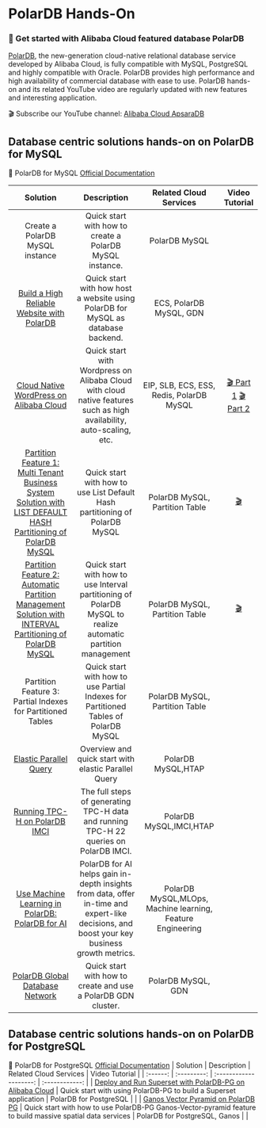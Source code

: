 # PolarDB Hands-On

### 🚀 Get started with Alibaba Cloud featured database PolarDB
[PolarDB](https://www.alibabacloud.com/product/polardb), the new-generation cloud-native relational database service developed by Alibaba Cloud, is fully compatible with MySQL, PostgreSQL and highly compatible with Oracle. PolarDB provides high performance and high availability of commercial database with ease to use. PolarDB hands-on and its related YouTube video are regularly updated with new features and interesting application.

🎬 Subscribe our YouTube channel: [Alibaba Cloud ApsaraDB](https://www.youtube.com/@AlibabaDatabase)

## Database centric solutions hands-on on PolarDB for MySQL

📖 PolarDB for MySQL [Official Documentation](https://www.alibabacloud.com/help/en/polardb-for-mysql/latest/what-is-polardb)

| Solution | Description | Related Cloud Services | Video Tutorial |
| :------: | :---------: | :--------------------: | :------------: | 
| Create a PolarDB MySQL instance | Quick start with how to create a PolarDB MySQL instance. | PolarDB MySQL | 
| [Build a High Reliable Website with PolarDB](https://github.com/ApsaraDB/PolarDB-Hands-On/blob/main/PolarDB-M/Website/website.md)| Quick start with how host a website using PolarDB for MySQL as database backend. | ECS, PolarDB MySQL, GDN | | 
| [Cloud Native WordPress on Alibaba Cloud](https://github.com/alibabacloud-howto/solution-cloud-native-web-hosting) |Quick start with Wordpress on Alibaba Cloud with cloud native features such as high availability, auto-scaling, etc. | EIP, SLB, ECS, ESS, Redis, PolarDB MySQL | [:clapper: Part 1](https://www.youtube.com/watch?v=TnWaGHBxPuw)  [:clapper: Part 2](https://www.youtube.com/watch?v=POQ_nxjnIYM) | 
| [Partition Feature 1: Multi Tenant Business System Solution with LIST DEFAULT HASH Partitioning of PolarDB MySQL](https://github.com/ApsaraDB/PolarDB-Hands-On/blob/main/PolarDB-M/Partition/Polardb-m-partition-list_default_hash.md) |  Quick start with how to use List Default Hash partitioning of PolarDB MySQL| PolarDB MySQL, Partition Table |[🎬](https://www.youtube.com/watch?v=ITsQqDWesac)|  
| [Partition Feature 2:  Automatic Partition Management Solution with INTERVAL Partitioning of PolarDB MySQL](https://github.com/ApsaraDB/PolarDB-Hands-On/blob/main/PolarDB-M/Partition/Polardb-m-partition-automatic_partition_management_solution.md)  |Quick start with how to use Interval partitioning of PolarDB MySQL to realize automatic partition management| PolarDB MySQL, Partition Table |[🎬](https://www.youtube.com/watch?v=dzbu8dgGSAs)|  
| Partition Feature 3:  Partial Indexes for Partitioned Tables | Quick start with how to use Partial Indexes for Partitioned Tables of PolarDB MySQL| PolarDB MySQL, Partition Table | |  
| [Elastic Parallel Query](https://github.com/ApsaraDB/PolarDB-Hands-On/blob/main/PolarDB-M/ePQ/Polardb-m-ePQ-elastic-multi-nodes.md) | Overview and quick start with elastic Parallel Query | PolarDB MySQL,HTAP | | 
| [ Running TPC-H on PolarDB IMCI](https://github.com/ApsaraDB/PolarDB-Hands-On/blob/main/PolarDB-M/IMCI/README.md)| The full steps of generating TPC-H data and running TPC-H 22 queries on PolarDB IMCI. | PolarDB MySQL,IMCI,HTAP | | 
| [Use Machine Learning in PolarDB: PolarDB for AI ](https://github.com/ApsaraDB/PolarDB-Hands-On/blob/main/PolarDB-M/PolarDB-for-AI/PolarDBforAI.md)| PolarDB for AI helps gain in-depth insights from data, offer in-time and expert-like decisions, and boost your key business growth metrics. | PolarDB MySQL,MLOps, Machine learning, Feature Engineering | | 
| [PolarDB Global Database Network](https://github.com/ApsaraDB/PolarDB-Hands-On/blob/main/PolarDB-M/GDN/Polardb-M-GDN.md)| Quick start with how to create and use a PolarDB GDN cluster. | PolarDB MySQL, GDN | | 



## Database centric solutions hands-on on PolarDB for PostgreSQL

📖 PolarDB for PostgreSQL [Official Documentation](https://www.alibabacloud.com/help/en/polardb-for-postgresql)
| Solution | Description | Related Cloud Services | Video Tutorial | 
| :------: | :---------: | :--------------------: | :------------: | 
| [Deploy and Run Superset with PolarDB-PG on Alibaba Cloud](./PolarDB-PG/App/polardb-pg-superset.md) | Quick start with using PolarDB-PG to build a Superset application | PolarDB for PostgreSQL | | 
| [Ganos Vector Pyramid on PolarDB PG](https://github.com/ApsaraDB/PolarDB-Hands-On/blob/main/PolarDB-PG/Ganos/Polardb-PG-Ganos-Vector-Pyramid.md) | Quick start with how to use PolarDB-PG Ganos-Vector-pyramid feature to build massive spatial data services | PolarDB for PostgreSQL, Ganos | | 
